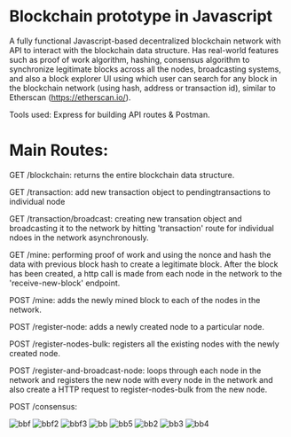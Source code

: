 # Blockchain prototype in Javascript

A fully functional Javascript-based decentralized blockchain network with API to interact with the blockchain data structure. Has real-world features
such as proof of work algorithm, hashing, consensus algorithm to synchronize legitimate blocks across all the nodes, broadcasting systems, 
and also a block explorer UI using which user can search for any block in the blockchain network (using hash, address or transaction id), similar to Etherscan (https://etherscan.io/).

Tools used: Express for building API routes & Postman.

# Main Routes:

  GET /blockchain:
    returns the entire blockchain data structure.
    
  GET /transaction: 
    add new transaction object to pendingtransactions to individual node
    
  GET /transaction/broadcast: 
    creating new transation object and broadcasting it to the network by hitting 'transaction' route for individual ndoes in the network asynchronously.
    
  GET /mine: 
    performing proof of work and using the nonce and hash the data with previous block hash to create a legitimate block. After the block has been created, a http call is made from each node in the network to the 'receive-new-block' endpoint.
    
  POST /mine: 
    adds the newly mined block to each of the nodes in the network. 
    
  POST /register-node: 
    adds a newly created node to a particular node.
    
  POST /register-nodes-bulk: 
    registers all the existing nodes with the newly created node.
   
  POST /register-and-broadcast-node: 
    loops through each node in the network and registers the new node with every node in the network and also create a HTTP request to register-nodes-bulk from the new node. 
    
  POST /consensus: 
    
 ![bbf](https://user-images.githubusercontent.com/71487701/151002606-0ccd6710-d2eb-4f4a-841b-c3a9b42221d2.png)
![bbf2](https://user-images.githubusercontent.com/71487701/151002608-f1fedd6f-1200-4a9d-af4c-ede372436fb3.png)
![bbf3](https://user-images.githubusercontent.com/71487701/151002613-8ac69e44-3db0-487e-a0be-89e0aa02399d.png)
  ![bb](https://user-images.githubusercontent.com/71487701/151002567-27c2dd53-0d93-4879-8636-f3987127e3a0.png)
![bb5](https://user-images.githubusercontent.com/71487701/151002589-eae77a8a-7a23-4a3f-a529-091abab21d34.png)
![bb2](https://user-images.githubusercontent.com/71487701/151002591-0ee252c3-48ad-4175-826b-b4fba0e1cedd.png)
![bb3](https://user-images.githubusercontent.com/71487701/151002592-f60400da-0865-430a-a15e-a6f70ae673ee.png)
![bb4](https://user-images.githubusercontent.com/71487701/151002599-7153e3a1-00b0-457e-85bb-bd934265f15b.png)
